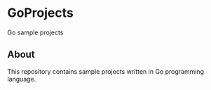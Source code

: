 # GoProjects

Go sample projects

## About

This repository contains sample projects written in Go programming language.
